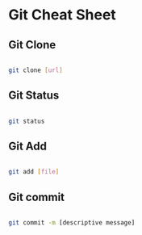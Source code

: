 # Git Cheat Sheet

## Git Clone

```sh

git clone [url]

```

## Git Status

```sh

git status

```

## Git Add

```sh

git add [file]

```

## Git commit

```sh

git commit -m [descriptive message]

```
